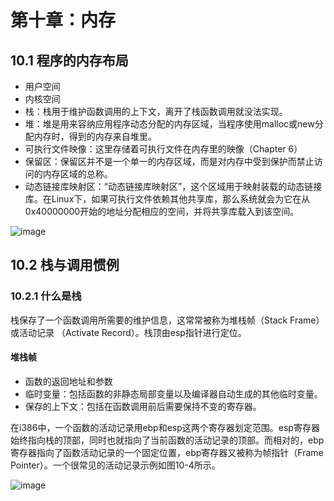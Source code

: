 #  第十章：内存

## 10.1 程序的内存布局

- 用户空间
- 内核空间
- 栈：栈⽤于维护函数调⽤的上下⽂，离开了栈函数调⽤就没法实现。
- 堆：堆是⽤来容纳应⽤程序动态分配的内存区域，当程序使⽤malloc或new分配内存时，得到的内存来⾃堆⾥。
- 可执行文件映像：这⾥存储着可执⾏⽂件在内存⾥的映像（Chapter 6）
- 保留区：保留区并不是⼀个单⼀的内存区域，⽽是对内存中受到保护⽽禁⽌访问的内存区域的总称。
- 动态链接库映射区：“动态链接库映射区”，这个区域⽤于映射装载的动态链接库。在Linux下，如果可执⾏⽂件依赖其他共享库，那么系统就会为它在从0x40000000开始的地址分配相应的空间，并将共享库载⼊到该空间。

![image](https://tva4.sinaimg.cn/large/005wgNfbly1gaj85fpxrnj30i80og105.jpg)



## 10.2 栈与调用惯例

### 10.2.1 什么是栈

栈保存了⼀个函数调⽤所需要的维护信息，这常常被称为堆栈帧（Stack Frame）或活动记录
（Activate Record）。栈顶由esp指针进行定位。



#### 堆栈帧

- 函数的返回地址和参数
- 临时变量：包括函数的⾮静态局部变量以及编译器⾃动⽣成的其他临时变量。
- 保存的上下⽂：包括在函数调⽤前后需要保持不变的寄存器。



在i386中，⼀个函数的活动记录⽤ebp和esp这两个寄存器划定范围。esp寄存器始终指向栈的顶部，同时也就指向了当前函数的活动记录的顶部。⽽相对的，ebp寄存器指向了函数活动记录的⼀个固定位置，ebp寄存器又被称为帧指针（Frame Pointer）。⼀个很常见的活动记录⽰例如图10-4所⽰。

![image](https://tva3.sinaimg.cn/large/005wgNfbly1gaja2ez3ivj30k50a9t9q.jpg)

